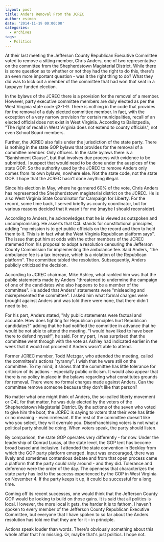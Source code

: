 ```yaml
---
layout: post
title: Anders Removal From the JCREC
author: esimon
date: '2014-11-19 00:00:00'
categories:
  - Archives
tags:
  - Politics
---
```

At their last meeting the Jefferson County Republican Executive Committee voted to remove a sitting member, Chris Anders, one of two representative on the committee from the Shepherdstown Magisterial District. While there is some question as to whether or not they had the right to do this, there's an even more important question - was it the right thing to do? What they did was to kick out a member of the committee that had won that seat in a taxpayer funded election. 

In the bylaws of the JCREC there is a provision for the removal of a member. However, party executive committee members are duly elected as per the West Virginia state code §3-1-9. There is nothing in the code that provides for the removal of a duly elected committee member. In fact, with the exception of a very narrow provision for certain municipalities, recall of an elected official does not exist in West Virginia. According to Ballotpedia, "The right of recall in West Virginia does not extend to county officials", not even School Board members. 

Further, the JCREC also falls under the jurisdiction of the state party. There is nothing in the state GOP bylaws that provides for the removal of a committee member. Only officers. In the state bylaws there is a "Banishment Clause", but that involves due process with evidence to be submitted. I suspect that would need to be done under the auspices of the state GOP. So the authority used by the JCREC to remove Anders only comes from its own bylaws, nowhere else. Not the state code, not the state GOP. I hope that the JCREC hasn't done anything illegal. 

Since his election in May, where he garnered 60% of the vote, Chris Anders has represented the Shepherdstown magisterial district on the JCREC. He is also West Virginia State Coordinator for Campaign for Liberty. For the record, some time back, I served briefly as county coordinator, but for various reasons decided that it wasn't for me (maybe I should reconsider). 

According to Anders, he acknowledges that he is viewed as outspoken and uncompromising. He asserts that C4L stands for constitutional principles, adding "my mission is to get public officials on the record and then to hold them to it. This is in fact what the West Virginia Republican platform says". The issue that put him at odds with the other members of the JCREC stemmed from his proposal to adopt a resolution censuring the Jefferson County Commission for implementing the ambulance fee. Said Anders, "the ambulance fee is a tax increase, which is a violation of the Republican platform". The committee tabled the resolution. Subsequently, Anders publicly criticized the decision. 

According to JCREC chairman, Mike Ashley, what rankled him was that the public statements made by Anders "threatened to undermine the campaign of one of the candidates who also happens to be a member of the committee". He added that Anders' statements were "misleading and misrepresented the committee". I asked him what formal charges were brought against Anders and was told there were none, that there didn't need to be. 

For his part, Anders stated, "My public statements were factual and accurate. How does fighting for Republican principles hurt Republican candidates?" adding that he had notified the committee in advance that he would be not able to attend the meeting. "I would have liked to have been there to defend myself", he said. For my part, I was surprised that the committee went through with the vote as Ashley had indicated earlier in the week that it would not proceed if Anders wasn't able to attend. 

Former JCREC member, Todd Metzgar, who attended the meeting, called the committee's actions "tyranny". I wish that he were still on the committee. To my mind, it shows that the committee has little tolerance for criticism of its actions - especially public criticism. It would also appear that there is no policy in place in the bylaws regarding what constitutes grounds for removal. There were no formal charges made against Anders. Can the committee remove someone because they don't like that person? 

No matter what one might think of Anders, the so-called liberty movement or C4L for that matter, he was duly elected by the voters of the Shepherdstown Magisterial District. By the actions of the seven who voted to give him the boot, the JCREC is saying to voters that their vote has little or no meaning - even irrelevant. If the rest of the committee doesn't like who you select, they will overrule you. Disenfranchising voters is not what a political party should be doing. When voters speak, the party should listen. 

By comparison, the state GOP operates very differently - for now. Under the leadership of Conrad Lucas, at the state level, the GOP tent has become broad based and inclusive. I attended the state convention in Beckley from which the GOP party platform emerged. Input was encouraged, there was lively and sometimes contentious debate and from that open process came a platform that the party could rally around - and they did. Tolerance and deference were the order of the day. The openness that characterizes the state party has led to the success experienced by the GOP in West Virginia on November 4. If the party keeps it up, it could be successful for a long time. 

Coming off its recent successes, one would think that the Jefferson County GOP would be looking to build on those gains. It is said that all politics is local. However, the more local it gets, the harder it is to fathom. I haven't spoken to every member of the Jefferson County Republican Executive Committee, but everyone that I have spoken to so far about the Anders resolution has told me that they are for it - in principle. 

Actions speak louder than words. There's obviously something about this whole affair that I'm missing. Or, maybe that's just politics. I hope not. 

